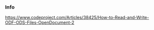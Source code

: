 ### Info

https://www.codeproject.com/Articles/38425/How-to-Read-and-Write-ODF-ODS-Files-OpenDocument-2
